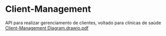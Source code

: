 # Client-Management
API para realizar gerenciamento de clientes, voltado para clínicas de saúde
[Client-Management Diagram.drawio.pdf](https://github.com/user-attachments/files/19221763/Client-Management.Diagram.drawio.pdf)
